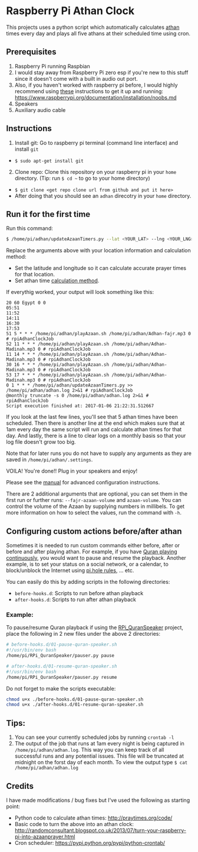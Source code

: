 # Raspberry Pi Athan Clock
This projects uses a python script which automatically calculates [athan](https://en.wikipedia.org/wiki/Adhan) times every day and plays all five athans at their scheduled time using cron. 

## Prerequisites
1. Raspberry Pi running Raspbian
  1. I would stay away from Raspberry Pi zero esp if you're new to this stuff since it doesn't come with a built in audio out port.
  2. Also, if you haven't worked with raspberry pi before, I would highly recommend using [these](https://www.raspberrypi.org/documentation/installation/noobs.md) instructions to get it up and running: https://www.raspberrypi.org/documentation/installation/noobs.md
2. Speakers
3. Auxiliary audio cable

## Instructions
1. Install git: Go to raspberry pi terminal (command line interface) and install `git`
  * `$ sudo apt-get install git`
2. Clone repo: Clone this repository on your raspberry pi in your `home` directory. (Tip: run `$ cd ~` to go to your home directory)
  * `$ git clone <get repo clone url from github and put it here>`
  * After doing that you should see an `adhan` direcotry in your `home` directory. 

## Run it for the first time
Run this command:

```bash
$ /home/pi/adhan/updateAzaanTimers.py --lat <YOUR_LAT> --lng <YOUR_LNG> --method <METHOD>
```

Replace the arguments above with your location information and calculation method:
* Set the latitude and longitude so it can calculate accurate prayer times for that location.
* Set athan time [calculation method](http://praytimes.org/manual#Set_Calculation_Method).

If everythig worked, your output will look something like this:
```
20 60 Egypt 0 0
05:51
11:52
14:11
16:30
17:53
51 5 * * * /home/pi/adhan/playAzaan.sh /home/pi/adhan/Adhan-fajr.mp3 0 # rpiAdhanClockJob
52 11 * * * /home/pi/adhan/playAzaan.sh /home/pi/adhan/Adhan-Madinah.mp3 0 # rpiAdhanClockJob
11 14 * * * /home/pi/adhan/playAzaan.sh /home/pi/adhan/Adhan-Madinah.mp3 0 # rpiAdhanClockJob
30 16 * * * /home/pi/adhan/playAzaan.sh /home/pi/adhan/Adhan-Madinah.mp3 0 # rpiAdhanClockJob
53 17 * * * /home/pi/adhan/playAzaan.sh /home/pi/adhan/Adhan-Madinah.mp3 0 # rpiAdhanClockJob
0 1 * * * /home/pi/adhan/updateAzaanTimers.py >> /home/pi/adhan/adhan.log 2>&1 # rpiAdhanClockJob
@monthly truncate -s 0 /home/pi/adhan/adhan.log 2>&1 # rpiAdhanClockJob
Script execution finished at: 2017-01-06 21:22:31.512667
```

If you look at the last few lines, you'll see that 5 athan times have been scheduled. Then there is another line at the end which makes sure that at 1am every day the same script will run and calculate athan times for that day. And lastly, there is a line to clear logs on a monthly basis so that your log file doesn't grow too big.

Note that for later runs you do not have to supply any arguments as they are saved in `/home/pi/adhan/.settings`.

VOILA! You're done!! Plug in your speakers and enjoy!

Please see the [manual](http://praytimes.org/manual) for advanced configuration instructions. 

There are 2 additional arguments that are optional, you can set them in the first run or
further runs: `--fajr-azaan-volume` and `azaan-volume`. You can control the volume of the Azaan
by supplying numbers in millibels. To get more information on how to select the values, run the command with `-h`.

## Configuring custom actions before/after athan

Sometimes it is needed to run custom commands either before, after or before
and after playing athan. For example, if you have
[Quran playing continuously](https://github.com/LintangWisesa/RPi_QuranSpeaker),
you would want to pause and resume the playback. Another example, is to set your
status on a social network, or a calendar, to block/unblock the Internet
using [pi.hole rules](https://docs.pi-hole.net/), ... etc.

You can easily do this by adding scripts in the following directories:
- `before-hooks.d`: Scripts to run before athan playback
- `after-hooks.d`: Scripts to run after athan playback

### Example:
To pause/resume Quran playback if using the
[RPi_QuranSpeaker](https://github.com/LintangWisesa/RPi_QuranSpeaker) project, place
the following in 2 new files under the above 2 directories:

```bash
# before-hooks.d/01-pause-quran-speaker.sh
#!/usr/bin/env bash
/home/pi/RPi_QuranSpeaker/pauser.py pause
```

```bash
# after-hooks.d/01-resume-quran-speaker.sh
#!/usr/bin/env bash
/home/pi/RPi_QuranSpeaker/pauser.py resume
```

Do not forget to make the scripts executable:
```bash
chmod u+x ./before-hooks.d/01-pause-quran-speaker.sh
chmod u+x ./after-hooks.d/01-resume-quran-speaker.sh
```

## Tips:
1. You can see your currently scheduled jobs by running `crontab -l`
2. The output of the job that runs at 1am every night is being captured in `/home/pi/adhan/adhan.log`. This way you can keep track of all successful runs and any potential issues. This file will be truncated at midnight on the forst day of each month. To view the output type `$ cat /home/pi/adhan/adhan.log`

## Credits
I have made modifications / bug fixes but I've used the following as starting point:
* Python code to calculate athan times: http://praytimes.org/code/ 
* Basic code to turn the above into an athan clock: http://randomconsultant.blogspot.co.uk/2013/07/turn-your-raspberry-pi-into-azaanprayer.html
* Cron scheduler: https://pypi.python.org/pypi/python-crontab/ 
